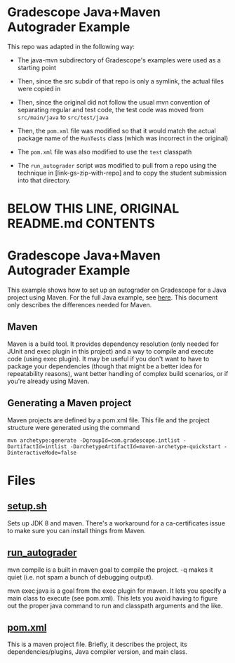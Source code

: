 

# Gradescope Java+Maven Autograder Example

This repo was adapted in the following way:

* The java-mvn subdirectory of Gradescope's examples were used as a starting point

* Then, since the src subdir of that repo is only a symlink, the actual files were copied in
* Then, since the original did not follow the usual mvn convention of separating regular and test code,
   the test code was moved from `src/main/java` to `src/test/java`
* Then, the `pom.xml` file was modified so that it would match the actual package name
   of the `RunTests` class (which was incorrect in the original)
* The `pom.xml` file was also modified to use the `test` classpath
* The `run_autograder` script was modified to pull from a repo using the technique in [link-gs-zip-with-repo] and to copy the student submission into that directory.



# BELOW THIS LINE, ORIGINAL README.md CONTENTS


# Gradescope Java+Maven Autograder Example

This example shows how to set up an autograder on Gradescope for a
Java project using Maven. For the full Java example, see
[here](../java). This document only describes the differences needed
for Maven.

## Maven

Maven is a build tool. It provides dependency resolution (only needed
for JUnit and exec plugin in this project) and a way to compile and
execute code (using exec plugin). It may be useful if you don't want
to have to package your dependencies (though that might be a better
idea for repeatability reasons), want better handling of complex
build scenarios, or if you're already using Maven.


## Generating a Maven project

Maven projects are defined by a pom.xml file. This file and the
project structure were generated using the command

`mvn archetype:generate -DgroupId=com.gradescope.intlist -DartifactId=intlist -DarchetypeArtifactId=maven-archetype-quickstart -DinteractiveMode=false`

# Files

## [setup.sh](setup.sh)

Sets up JDK 8 and maven. There's a workaround for a ca-certificates
issue to make sure you can install things from Maven.

## [run_autograder](run_autograder)

mvn compile is a built in maven goal to compile the project. -q makes
it quiet (i.e. not spam a bunch of debugging output).

mvn exec:java is a goal from the exec plugin for maven. It lets you
specify a main class to execute (see pom.xml). This lets you avoid
having to figure out the proper java command to run and classpath
arguments and the like.

## [pom.xml](pom.xml)

This is a maven project file. Briefly, it describes the project, its
dependencies/plugins, Java compiler version, and main class.

